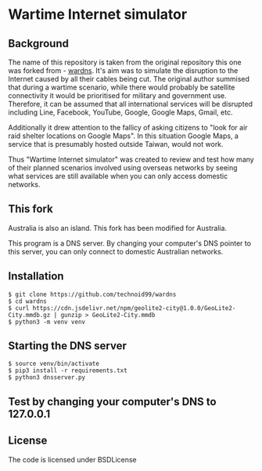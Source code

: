 # Wartime Internet simulator

## Background

The name of this repository is taken from the original repository this one was forked from - [wardns](https://github.com/g0v/wardns). It's aim was to simulate the disruption to the Internet caused by all their cables being cut. The original author summised that during a wartime scenario, while there would probably be satellite connectivity it would be prioritised for military and government use.  Therefore, it can be assumed that all international services will be disrupted including Line, Facebook, YouTube, Google, Google Maps, Gmail, etc.

Additionally it drew attention to the fallicy of asking citizens to "look for air raid shelter locations on Google Maps". In this situation Google Maps, a service that is presumably hosted outside Taiwan, would not work. 

Thus "Wartime Internet simulator" was created to review and test how many of their planned scenarios involved using overseas networks by seeing what services are still available when you can only access domestic networks.

## This fork

Australia is also an island. This fork has been modified for Australia.

This program is a DNS server. By changing your computer's DNS pointer to this server, you can only connect to domestic Australian networks.

## Installation

```
$ git clone https://github.com/technoid99/wardns
$ cd wardns
$ curl https://cdn.jsdelivr.net/npm/geolite2-city@1.0.0/GeoLite2-City.mmdb.gz | gunzip > GeoLite2-City.mmdb
$ python3 -m venv venv
```

## Starting the DNS server
```
$ source venv/bin/activate
$ pip3 install -r requirements.txt
$ python3 dnsserver.py
```

## Test by changing your computer's DNS to 127.0.0.1

## License
The code is licensed under BSDLicense
